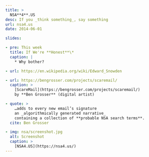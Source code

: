 ```yaml
---
title: >
  NSA**4**.US
desc: If you _think something_, say something
url: nsa4.us
date: 2014-06-01

slides:

- pre: This week
  title: If We're **Honest**\*
  caption: |
    * Why bother?

- url: https://en.wikipedia.org/wiki/Edward_Snowden

- url: https://bengrosser.com/projects/scaremail/
  caption: >
    [ScareMail](https://bengrosser.com/projects/scaremail/)
    by **Ben Grosser** (digital artist)

- quote: >
    …adds to every new email’s signature
    an _algorithmically generated narrative_
    containing a collection of **probable NSA search terms**.
  cite: Ben Grosser

- img: nsa/screenshot.jpg
  alt: Screenshot
  caption: >
    [NSA4.US](https://nsa4.us/)
---
```

